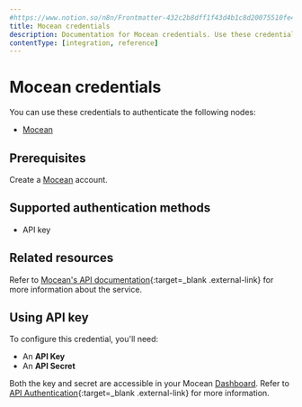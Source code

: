 ```yaml
---
#https://www.notion.so/n8n/Frontmatter-432c2b8dff1f43d4b1c8d20075510fe4
title: Mocean credentials
description: Documentation for Mocean credentials. Use these credentials to authenticate Mocean in n8n, a workflow automation platform.
contentType: [integration, reference]
---
```


# Mocean credentials

You can use these credentials to authenticate the following nodes:

- [Mocean](/integrations/builtin/app-nodes/n8n-nodes-base.mocean/)

## Prerequisites

Create a [Mocean](https://moceanapi.com/) account.

## Supported authentication methods

- API key

## Related resources

Refer to [Mocean's API documentation](https://moceanapi.com/docs/){:target=_blank .external-link} for more information about the service.

## Using API key

To configure this credential, you'll need:

- An **API Key**
- An **API Secret**

Both the key and secret are accessible in your Mocean [Dashboard](https://dashboard.moceanapi.com/). Refer to [API Authentication](https://moceanapi.com/docs/#authentication){:target=_blank .external-link} for more information.

